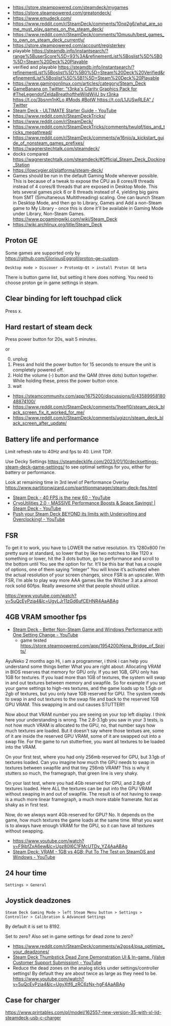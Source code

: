 - <https://store.steampowered.com/steamdeck/mygames>
- <https://store.steampowered.com/greatondeck/>
- <https://www.emudeck.com/>
- <https://www.reddit.com/r/SteamDeck/comments/10nq2g6/what_are_some_must_play_games_on_the_steam_deck/>
- <https://www.reddit.com/r/SteamDeck/comments/10musuh/best_games_to_own_on_steam_deck_currently/>
- <https://store.steampowered.com/account/registerkey>
- playable <https://steamdb.info/instantsearch/?range%5BuserScore%5D=93%3A&refinementList%5Boslist%5D%5B0%5D=Steam%20Deck%20Playable>
- verified and playable <https://steamdb.info/instantsearch/?refinementList%5Boslist%5D%5B0%5D=Steam%20Deck%20Verified&refinementList%5Boslist%5D%5B1%5D=Steam%20Deck%20Playable>
- <https://www.gamingonlinux.com/articles/category/Steam_Deck>
- [GameBanana on Twitter: "t3nka's Clarity Graphics Pack for #TheLegendofZeldaBreathoftheWildWiiU by t3nka https://t.co/3bsnm1nKLo #Mods #BotW https://t.co/L1JUSwRLEA" / Twitter](https://twitter.com/GameBanana/status/1239687904475131907)
- [Steam Deck - ULTIMATE Starter Guide - YouTube](https://www.youtube.com/watch?v=MbpGPqacCos)
- <https://www.reddit.com/r/SteamDeckTricks/>
- <https://www.reddit.com/r/SteamDeck/>
- <https://www.reddit.com/r/SteamDeckTricks/comments/twulqf/tips_and_tricks_megathread/>
- <https://www.reddit.com/r/SteamDeck/comments/w16nio/a_kickstart_guide_of_nonsteam_games_prefixes/>
- <https://wagnerstechtalk.com/steamdeck/>
- docks compared <https://wagnerstechtalk.com/steamdeck/#Official_Steam_Deck_Docking_Station>
- <https://lowcygier.pl/platforma/steam-deck/>
- Games should be run in the default Gaming Mode wherever possible. This is because of a tweak to expose the CPU as 8 cores/8 threads instead of 4 cores/8 threads that are exposed in Desktop Mode. This lets several games pick 6 or 8 threads instead of 4, yielding big gains from SMT (Simultaneous Multithreading) scaling. One can launch Steam in Desktop Mode, and then go to Library, Games and Add a non-Steam game to My Library - once this is done it'll be available in Gaming Mode under Library, Non-Steam Games. <https://www.pcgamingwiki.com/wiki/Steam_Deck>
- <https://wiki.archlinux.org/title/Steam_Deck>

## Proton GE

Some games are supported only by <https://github.com/GloriousEggroll/proton-ge-custom>.

`Desktop mode > Discover > ProtonUp-Qt > install Proton GE beta`

There is button game list, but setting it here does nothing. You need to choose proton ge in game settings in steam.

## Clear binding for left touchpad click

Press x.

## Hard restart of steam deck

Press power button for 20s, wait 5 minutes.

or

0. unplug
1. Press and hold the power button for 15 seconds to ensure the unit is completely powered off.
2. Hold the volume (-) button and the QAM (three dots) button together. While holding these, press the power button once.
3. wait

- <https://steamcommunity.com/app/1675200/discussions/0/4358995818048874100/>
- <https://www.reddit.com/r/SteamDeck/comments/1heefl0/steam_deck_black_screen_fix_it_worked_for_me/>
- <https://www.reddit.com/r/SteamDeck/comments/ugizcn/steam_deck_black_screen_after_update/>

## Battery life and performance

Limit refresh rate to 40Hz and fps to 40. Limit TDP.

Use Decky Settings <https://steamdecklife.com/2023/01/10/decksettings-steam-deck-game-settings/> to see optimal settings for you, either for battery or performance.

Look at remaining time in 3rd level of Performance Overlay <https://www.partitionwizard.com/partitionmanager/steam-deck-fps.html>

- [Steam Deck - 40 FPS is the new 60 - YouTube](https://www.youtube.com/watch?v=ZWZI3CKlByc)
- [CryoUtilities 2.0 - MASSIVE Performance Boosts & Space Savings! | Steam Deck - YouTube](https://www.youtube.com/watch?v=C9EjXYZUqUs)
- [Push your Steam Deck BEYOND its limits with Undervolting and Overclocking! - YouTube](https://www.youtube.com/watch?v=LNEI7BTc87Q)

## FSR

To get it to work, you have to LOWER the native resolution. It’s 1280x800 I’m pretty sure at standard, so lower that by like two notches to like 1120 x something or lower, hit the 3 dots button, go to performance and scroll to the bottom until You see the option for fsr. It’ll be this bar that has a couple of options, one of them saying “integer” You will know it’s activated when the actual resolution of your screen changes, since FSR is an upscaler. With FSR, I’m able to play way more AAA games like the Witcher 3 at a almost rock solid 60fps. Really awesome shit that people should utilize.

<https://www.youtube.com/watch?v=5uQcEyPzia4&lc=UgyLJr11zGd6ufCEHNR4AaABAg>

## 4GB VRAM smoother fps

- [Steam Deck - Better Non-Steam Game and Windows Performance with One Setting Change - YouTube](https://www.youtube.com/watch?v=qt7l2_SmGnc&t=62s)
  - game tested <https://store.steampowered.com/app/1954200/Kena_Bridge_of_Spirits/>

AyuNeko
2 months ago
Hi, i am a programmer, i think i can help you understand some things better
What you are right about: Allocating VRAM in BIOS reserves that memory for GPU only. If you set 1GB, GPU only has 1GB for textures. If you load more than 1GB of textures, the system will swap in and out textures between memory and swapfile.
So for example if you set your game settings to high-res textures, and the game loads up to 1.5gb or 2gb of textures, but you only have 1GB reserved for GPU. The system needs to swap in and out textures to the swap file and back to the reserved 1GB GPU VRAM. This swapping in and out causes STUTTER!!

Now about that VRAM number you are seeing on your top left display. I think here your understanding is wrong. The 2.8-3.1gb you saw in your 3 tests, is not how much VRAM is allocated to the GPU, no, that number says how much textures are loaded. But it doesn't say where those textues are, some of it are inside the reserved GPU VRAM, some of it are swapped out into a swap file. For the game to run stutterfree, you want all textures to be loaded into the VRAM.

On your first test, where you had only 256mb reserved for GPU, but 3.1gb of textures loaded. Can you imagine how much the GPU needs to swap in textures between swapfile and that tiny 256mb VRAM? This is why it stutters so much, the framegraph, that green line is very shaky.

On your last test, where you had 4Gb reserved for GPU, and 2.8gb of textures loaded. Here ALL the textures can be put into the GPU VRAM without swaping in and out of swapfile. The result is of not having to swap is a much more linear framegraph, a much more stable framerate. Not as shaky as in first test.

Now, do we always want 4Gb reserved for GPU? No. It depends on the game, how much textures the game loads at the same time. What you want is to always have enough VRAM for the GPU, so it can have all textures without swapping.

- <https://www.youtube.com/watch?v=F9jbfZxA6ew&lc=Ugz80I6C1FMcUTDv_YZ4AaABAg>
- [Steam Deck: VRAM - 1GB vs 4GB; Put To The Test on SteamOS and Windows - YouTube](https://www.youtube.com/watch?v=MbAK_n1aa2Y)

## 24 hour time

`Settings > General`

## Joystick deadzones

`Steam Deck Gaming Mode > left Steam Menu button > Settings > Controller > Calibration & Advanced Settings`

By default it is set to 8192.

Set to zero? Also set in game settings for dead zone to zero?

- <https://www.reddit.com/r/SteamDeck/comments/w2gos4/psa_optimize_your_deadzones/>
- [Steam Deck Thumbstick Dead Zone Demonstration UI & In-game. (Valve Customer Support Submission) - YouTube](https://www.youtube.com/watch?v=5Fmwerkb6yo)
- Reduce the dead zones on the analog sticks under settings/controller settings! By default they are about twice as large as they need to be. <https://www.youtube.com/watch?v=5uQcEyPzia4&lc=UgyXtf6_zRC6zNx-hgF4AaABAg>

## Case for charger

<https://www.printables.com/pl/model/162557-new-version-35-with-xl-lid-steamdeck-usb-c-charger>

